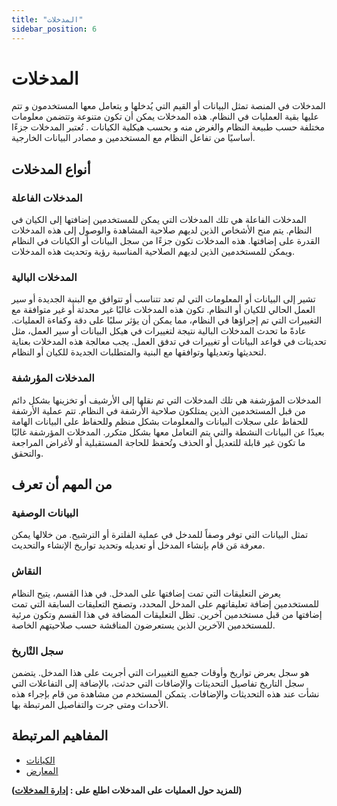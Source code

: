 ```yaml
---
title: "المدخلات"
sidebar_position: 6
---
```


# المدخلات
المدخلات في المنصة تمثل البيانات أو القيم التي يُدخلها و يتعامل معها المستخدمون و تتم عليها بقية العمليات في النظام. هذه المدخلات يمكن أن تكون متنوعة وتتضمن معلومات مختلفة حسب طبيعة النظام والغرض منه و بحسب هيكلية الكيانات . تُعتبر المدخلات جزءًا أساسيًا من تفاعل النظام مع المستخدمين و مصادر البيانات الخارجية.



## أنواع المدخلات
### المدخلات الفاعلة
المدخلات الفاعلة هي تلك المدخلات التي يمكن للمستخدمين إضافتها إلى الكيان في النظام. يتم منح الأشخاص الذين لديهم صلاحية المشاهدة والوصول إلى هذه المدخلات القدرة على إضافتها. هذه المدخلات تكون جزءًا من سجل البيانات أو الكيانات في النظام ويمكن للمستخدمين الذين لديهم الصلاحية المناسبة رؤية وتحديث هذه المدخلات.

### المدخلات البالية 
تشير إلى البيانات أو المعلومات التي لم تعد تتناسب أو تتوافق مع البنية الجديدة أو سير العمل الحالي للكيان أو النظام. تكون هذه المدخلات غالبًا غير محدثة أو غير متوافقة مع التغييرات التي تم إجراؤها في النظام، مما يمكن أن يؤثر سلبًا على دقة وكفاءة العمليات.
عادةً ما تحدث المدخلات البالية نتيجة لتغييرات في هيكل البيانات أو سير العمل، مثل تحديثات في قواعد البيانات أو تغييرات في تدفق العمل. يجب معالجة هذه المدخلات بعناية لتحديثها وتعديلها وتوافقها مع البنية والمتطلبات الجديدة للكيان أو النظام.

### المدخلات المؤرشفة	
المدخلات المؤرشفة هي تلك المدخلات التي تم نقلها إلى الأرشيف أو تخزينها بشكل دائم من قبل المستخدمين الذين يمتلكون صلاحية الأرشفة في النظام. تتم عملية الأرشفة للحفاظ على سجلات البيانات والمعلومات بشكل منظم وللحفاظ على البيانات الهامة بعيدًا عن البيانات النشطة والتي يتم التعامل معها بشكل متكرر. المدخلات المؤرشفة غالبًا ما تكون غير قابلة للتعديل أو الحذف وتُحفظ للحاجة المستقبلية أو لأغراض المراجعة والتحقق.

## من المهم أن تعرف 
### البيانات الوصفية
تمثل البيانات التي توفر وصفاً للمدخل في عملية الفلترة أو الترشيح. من خلالها يمكن معرفة مَن قام بإنشاء المدخل أو تعديله وتحديد تواريخ الإنشاء والتحديث.

### النقاش	
يعرض التعليقات التي تمت إضافتها على المدخل. في هذا القسم، يتيح النظام للمستخدمين إضافة تعليقاتهم على المدخل المحدد، وتصفح التعليقات السابقة التي تمت إضافتها من قبل مستخدمين آخرين. تظل التعليقات المضافة في هذا القسم وتكون مرئية للمستخدمين الآخرين الذين يستعرضون المناقشة حسب صلاحيتهم الخاصة.

### سجل التْاريخ
هو سجل يعرض تواريخ وأوقات جميع التغييرات التي أجريت على هذا المدخل. يتضمن سجل التاريخ تفاصيل التحديثات والإضافات التي حدثت، بالإضافة إلى التفاعلات التي نشأت عند هذه التحديثات والإضافات. يتمكن المستخدم من مشاهدة من قام بإجراء هذه الأحداث ومتى جرت والتفاصيل المرتبطة بها.



## المفاهيم المرتبطة 
- [الكيانات](./entities.md)
- [المعارض](./views.md)


**(للمزيد حول العمليات على المدخلات اطلع على : [إدارة المدخلات](../../data-management/entries.md))**